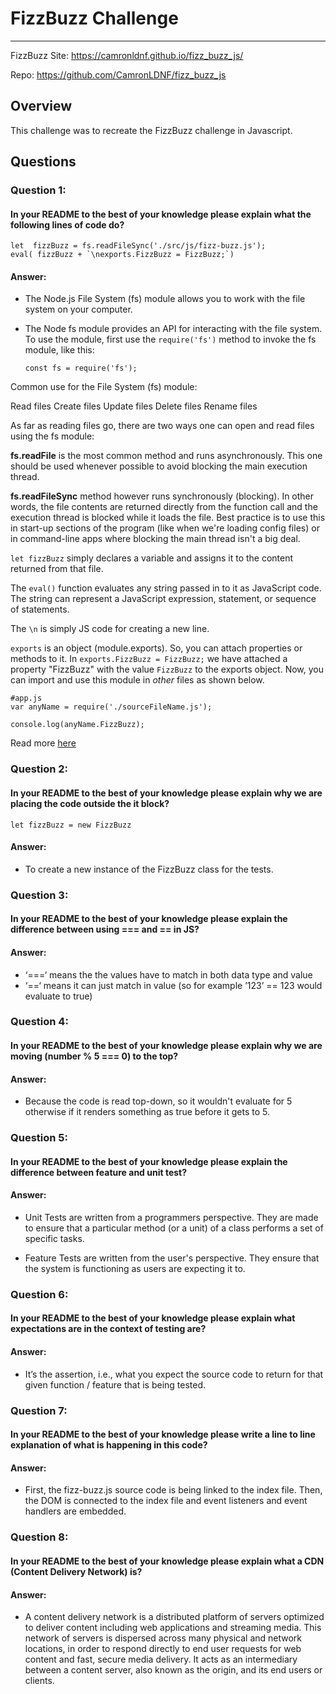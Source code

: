 # **FizzBuzz Challenge**
-------

FizzBuzz Site: https://camronldnf.github.io/fizz_buzz_js/

Repo: https://github.com/CamronLDNF/fizz_buzz_js

## **Overview**
This challenge was to recreate the FizzBuzz challenge in Javascript.


## **Questions**

### Question 1:

#### In your README to the best of your knowledge please explain what the following lines of code do?

    let  fizzBuzz = fs.readFileSync('./src/js/fizz-buzz.js');
    eval( fizzBuzz + `\nexports.FizzBuzz = FizzBuzz;`)

#### Answer:

* The Node.js File System (fs) module allows you to work with the file system on your computer.
* The Node fs module provides an API for interacting with the file system. To use the module, first use the `require('fs')` method to invoke the fs module, like this:

    `const fs = require('fs');`

Common use for the File System (fs) module:

Read files
Create files
Update files
Delete files
Rename files

As far as reading files go, there are two ways one can open and read files using the fs module:

**fs.readFile** is the most common method  and runs asynchronously. This one should be used whenever possible to avoid blocking the main execution thread. 

**fs.readFileSync** method however runs synchronously (blocking). In other words, the file contents are returned directly from the function call and the execution thread is blocked while it loads the file. Best practice is to use this in start-up sections of the program (like when we're loading config files) or in command-line apps where blocking the main thread isn't a big deal.

`let fizzBuzz` simply declares a variable and assigns it to the content returned from that file.

The `eval()` function evaluates any string passed in to it as JavaScript code. The string can represent a JavaScript expression, statement, or sequence of statements. 

The `\n` is simply JS code for creating a new line.

`exports` is an object (module.exports). So, you can attach properties or methods to it. In `exports.FizzBuzz = FizzBuzz;` we have attached a property "FizzBuzz" with the value `FizzBuzz` to the exports object. Now, you can import and use this module in _other_ files as shown below.
```
#app.js
var anyName = require('./sourceFileName.js');

console.log(anyName.FizzBuzz);
```

Read more [here](http://www.tutorialsteacher.com/nodejs/nodejs-module-exports)

### Question 2:

#### In your README to the best of your knowledge please explain why we are placing the code outside the it block?

    let fizzBuzz = new FizzBuzz


#### Answer:

* To create a new instance of the FizzBuzz class for the tests.


### Question 3:

#### In your README to the best of your knowledge please explain the difference between using === and == in JS?

#### Answer:

* ‘===‘ means the the values have to match in both data type and value
* ‘==‘ means it can just match in value (so for example ’123’ == 123 would evaluate to true)


### Question 4:

#### In your README to the best of your knowledge please explain why we are moving (number % 5 === 0) to the top?

#### Answer:

* Because the code is read top-down, so it wouldn't evaluate for 5 otherwise if it renders something as true before it gets to 5. 


### Question 5:

#### In your README to the best of your knowledge please explain the difference between feature and unit test?

#### Answer:

* Unit Tests are written from a programmers perspective. They are made to ensure that a particular method (or a unit) of a class performs a set of specific tasks.

* Feature Tests are written from the user's perspective. They ensure that the system is functioning as users are expecting it to.


### Question 6:

####  In your README to the best of your knowledge please explain what expectations are in the context of testing are?

#### Answer:

* It’s the assertion, i.e., what you expect the source code to return for that given function / feature that is being tested.


### Question 7:

####  In your README to the best of your knowledge please write a line to line explanation of what is happening in this code?

#### Answer:

* First, the fizz-buzz.js source code is being linked to the index file. Then, the DOM is connected to the index file and event listeners and event handlers are embedded. 


### Question 8:

#### In your README to the best of your knowledge please explain what a CDN (Content Delivery Network) is?

#### Answer:

* A content delivery network is a distributed platform of servers optimized to deliver content including web applications and streaming media. This network of servers is dispersed across many physical and network locations, in order to respond directly to end user requests for web content and fast, secure media delivery. It acts as an intermediary between a content server, also known as the origin, and its end users or clients.
